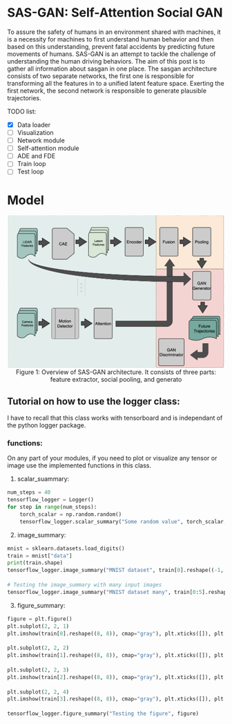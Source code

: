 # SAS-GAN: Self-Attention Social GAN

To assure the safety of humans in an environment shared with machines, it is a necessity for machines to first understand human behavior and then based on this understanding, prevent fatal accidents by predicting future movements of humans.
SAS-GAN is an attempt to tackle the challenge of understanding the human driving behaviors.
The aim of this post is to gather all information about sasgan in one place.
The sasgan architecture consists of two separate networks, the first one is responsible for transforming all the features in to a unified latent feature space. Exerting the first network, the second network is responsible to generate plausible trajectories.

TODO list:
- [x] Data loader
- [ ] Visualization
- [ ] Network module
- [ ] Self-attention module
- [ ] ADE and FDE
- [ ] Train loop
- [ ] Test loop

# Model
<div align="center">
    <img align="center" src="images/Model.png" alt="" width=600px>
    <figcaption>Figure 1: Overview of SAS-GAN architecture. It consists of three parts: feature extractor,
social pooling, and generato </figcaption>
</div>


## Tutorial on how to use the logger class: 
I have to recall that this class works with tensorboard and is independant of the python logger package.


### functions: 
On any part of your modules, if you need to plot or visualize any tensor or image use
the implemented functions in this class.
1. scalar_suammary:

```python
num_steps = 40
tensorflow_logger = Logger()
for step in range(num_steps):
    torch_scalar = np.random.random()
    tensorflow_logger.scalar_summary("Some random value", torch_scalar, step)
```

2. image_summary:

```python
mnist = sklearn.datasets.load_digits()
train = mnist["data"]
print(train.shape)
tensorflow_logger.image_summary("MNIST dataset", train[0].reshape((-1, 8, 8, 1)))

# Testing the image_summary with many input images
tensorflow_logger.image_summary("MNIST dataset many", train[0:5].reshape(-1, 8, 8, 1))
```

3. figure_summary:
```python
figure = plt.figure()
plt.subplot(2, 2, 1)
plt.imshow(train[0].reshape((8, 8)), cmap="gray"), plt.xticks([]), plt.yticks([]), plt.title("1")

plt.subplot(2, 2, 2)
plt.imshow(train[1].reshape((8, 8)), cmap="gray"), plt.xticks([]), plt.yticks([]), plt.title("2")

plt.subplot(2, 2, 3)
plt.imshow(train[2].reshape((8, 8)), cmap="gray"), plt.xticks([]), plt.yticks([]), plt.title("3")

plt.subplot(2, 2, 4)
plt.imshow(train[3].reshape((8, 8)), cmap="gray"), plt.xticks([]), plt.yticks([]), plt.title("4")

tensorflow_logger.figure_summary("Testing the figure", figure)
```

